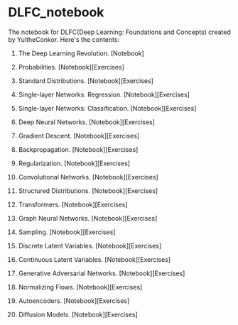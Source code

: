 # DLFC_notebook

The notebook for DLFC(Deep Learning: Foundations and Concepts) created by YultheConkor. Here's the contents:

1. The Deep Learning Revolution. [Notebook]

2. Probabilities. [Notebook][Exercises]

3. Standard Distributions. [Notebook][Exercises]

4. Single-layer Networks: Regression. [Notebook][Exercises]

5. Single-layer Networks: Classification. [Notebook][Exercises]

6. Deep Neural Networks. [Notebook][Exercises]

7. Gradient Descent. [Notebook][Exercises]

8. Backpropagation. [Notebook][Exercises]

9. Regularization. [Notebook][Exercises]

10. Convolutional Networks. [Notebook][Exercises]

11. Structured Distributions. [Notebook][Exercises]

12. Transformers. [Notebook][Exercises]

13. Graph Neural Networks. [Notebook][Exercises]

14. Sampling. [Notebook][Exercises]

15. Discrete Latent Variables. [Notebook][Exercises]

16. Continuous Latent Variables. [Notebook][Exercises]

17. Generative Adversarial Networks. [Notebook][Exercises]

18. Normalizing Flows. [Notebook][Exercises]

19. Autoencoders. [Notebook][Exercises]

20. Diffusion Models. [Notebook][Exercises]

